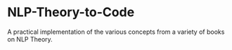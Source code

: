# NLP-Theory-to-Code
A practical implementation of the various concepts from a variety of books on NLP Theory.
